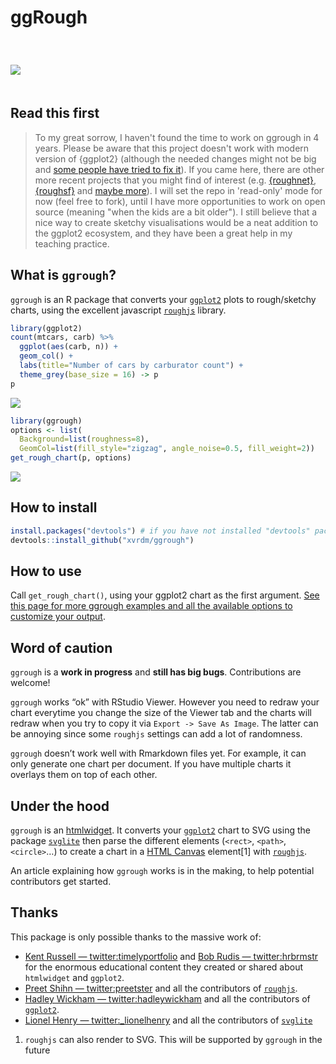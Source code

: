 ggRough
================

<!-- README.md is generated from README.Rmd. Please edit that file -->

<img style="margin:40px 0 20px 0;" src="https://raw.githubusercontent.com/xvrdm/ggrough/master/docs/reference/figures/title.png" />

## Read this first

> To my great sorrow, I haven't found the time to work on ggrough in 4 years. Please be aware that this project doesn't work with modern version of {ggplot2} (although the needed changes might not be big and [some people have tried to fix it](https://stackoverflow.com/questions/tagged/ggrough)). If you came here, there are other more recent projects that you might find of interest (e.g. [{roughnet}](https://github.com/schochastics/roughnet), [{roughsf}](https://github.com/schochastics/roughsf) and [maybe more](https://github.com/search?q=rough+language%3Ar&type=repositories)). I will set the repo in 'read-only' mode for now (feel free to fork), until I have more opportunities to work on open source (meaning "when the kids are a bit older"). I still believe that a nice way to create sketchy visualisations would be a neat addition to the ggplot2 ecosystem, and they have been a great help in my teaching practice.

## What is `ggrough`?

`ggrough` is an R package that converts your
[`ggplot2`](http://ggplot2.tidyverse.org) plots to rough/sketchy charts,
using the excellent javascript [`roughjs`](http://roughjs.com) library.

``` r
library(ggplot2)
count(mtcars, carb) %>%
  ggplot(aes(carb, n)) +
  geom_col() + 
  labs(title="Number of cars by carburator count") + 
  theme_grey(base_size = 16) -> p 
p
```

![](README_files/figure-gfm/cars-1.png)<!-- -->

``` r
library(ggrough)
options <- list(
  Background=list(roughness=8),
  GeomCol=list(fill_style="zigzag", angle_noise=0.5, fill_weight=2))
get_rough_chart(p, options)
```

![](https://raw.githubusercontent.com/xvrdm/ggrough/master/man/figures/homepage_eg.png)

## How to install

``` r
install.packages("devtools") # if you have not installed "devtools" package
devtools::install_github("xvrdm/ggrough")
```

## How to use

Call `get_rough_chart()`, using your ggplot2 chart as the first
argument. [See this page for more ggrough examples and all the available
options to customize your
output](https://xvrdm.github.io/ggrough/articles/Customize%20chart.html).

## Word of caution

`ggrough` is a **work in progress** and **still has big bugs**.
Contributions are welcome\!

`ggrough` works “ok” with RStudio Viewer. However you need to redraw
your chart everytime you change the size of the Viewer tab and the
charts will redraw when you try to copy it via `Export -> Save As
Image`. The latter can be annoying since some `roughjs` settings can add
a lot of randomness.

`ggrough` doesn’t work well with Rmarkdown files yet. For example, it
can only generate one chart per document. If you have multiple charts it
overlays them on top of each other.

## Under the hood

`ggrough` is an [htmlwidget](http://htmlwidgets.org). It converts your
[`ggplot2`](http://ggplot2.tidyverse.org) chart to SVG using the package
[`svglite`](http://r-lib.github.io/svglite/) then parse the different
elements (`<rect>`, `<path>`, `<circle>`…) to create a chart in a [HTML
Canvas](https://developer.mozilla.org/en-US/docs/Web/API/Canvas_API/Tutorial)
element\[1\] with [`roughjs`](http://roughjs.com).

An article explaining how `ggrough` works is in the making, to help
potential contributors get started.

## Thanks

This package is only possible thanks to the massive work of:

  - [Kent Russell —
    twitter:timelyportfolio](https://twitter.com/timelyportfolio) and
    [Bob Rudis — twitter:hrbrmstr](https://twitter.com/hrbrmstr) for the
    enormous educational content they created or shared about
    `htmlwidget` and `ggplot2`.
  - [Preet Shihn — twitter:preetster](https://twitter.com/preetster) and
    all the contributors of [`roughjs`](http://roughjs.com).
  - [Hadley Wickham —
    twitter:hadleywickham](https://twitter.com/hadleywickham) and all
    the contributors of [`ggplot2`](http://ggplot2.tidyverse.org).
  - [Lionel Henry —
    twitter:\_lionelhenry](https://twitter.com/_lionelhenry) and all the
    contributors of [`svglite`](http://r-lib.github.io/svglite/)

<!-- end list -->

1.  `roughjs` can also render to SVG. This will be supported by
    `ggrough` in the future
